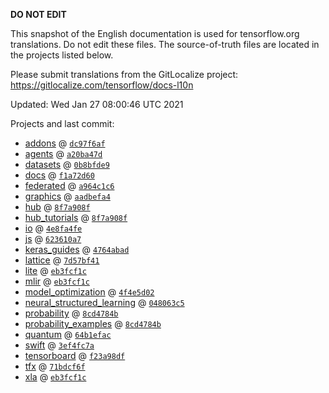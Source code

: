 __DO NOT EDIT__

This snapshot of the English documentation is used for tensorflow.org
translations. Do not edit these files. The source-of-truth files are located in
the projects listed below.

Please submit translations from the GitLocalize project: https://gitlocalize.com/tensorflow/docs-l10n

Updated: Wed Jan 27 08:00:46 UTC 2021

Projects and last commit:

- [addons](https://github.com/tensorflow/addons/tree/master/docs) @ <a href='https://github.com/tensorflow/addons/commit/dc97f6afd54563ec45d99ad3112aabe9d177c42a'><code>dc97f6af</code></a>
- [agents](https://github.com/tensorflow/agents/tree/master/docs) @ <a href='https://github.com/tensorflow/agents/commit/a20ba47d194c181da569a9c21860e39ffa1bf702'><code>a20ba47d</code></a>
- [datasets](https://github.com/tensorflow/datasets/tree/master/docs) @ <a href='https://github.com/tensorflow/datasets/commit/0b8bfde90ab9d9dd82c428ca1cf28a360706c339'><code>0b8bfde9</code></a>
- [docs](https://github.com/tensorflow/docs/tree/master/site/en) @ <a href='https://github.com/tensorflow/docs/commit/f1a72d6066933a616d665f2acc9f2a2dd82cdca5'><code>f1a72d60</code></a>
- [federated](https://github.com/tensorflow/federated/tree/master/docs) @ <a href='https://github.com/tensorflow/federated/commit/a964c1c6555d500ef4012972eeb066b816d1716f'><code>a964c1c6</code></a>
- [graphics](https://github.com/tensorflow/graphics/tree/master/tensorflow_graphics/g3doc) @ <a href='https://github.com/tensorflow/graphics/commit/aadbefa4349d7d4fdb75af0821c5a757b429dbcd'><code>aadbefa4</code></a>
- [hub](https://github.com/tensorflow/hub/tree/master/docs) @ <a href='https://github.com/tensorflow/hub/commit/8f7a908fb9c42cded2d9bc4ba4deec83dcb16fd7'><code>8f7a908f</code></a>
- [hub_tutorials](https://github.com/tensorflow/hub/tree/master/examples/colab) @ <a href='https://github.com/tensorflow/hub/commit/8f7a908fb9c42cded2d9bc4ba4deec83dcb16fd7'><code>8f7a908f</code></a>
- [io](https://github.com/tensorflow/io/tree/master/docs) @ <a href='https://github.com/tensorflow/io/commit/4e8fa4fe9b213e9eb1007710748b5e2cd03eb173'><code>4e8fa4fe</code></a>
- [js](https://github.com/tensorflow/tfjs-website/tree/master/docs) @ <a href='https://github.com/tensorflow/tfjs-website/commit/623610a7c7c86fca77334109aa9c502832ed77f9'><code>623610a7</code></a>
- [keras_guides](https://github.com/tensorflow/docs/tree/snapshot-keras/site/en/guide/keras) @ <a href='https://github.com/tensorflow/docs/commit/4764abad680f9698f8ba9ace121ac9d0d9cb69af'><code>4764abad</code></a>
- [lattice](https://github.com/tensorflow/lattice/tree/master/docs) @ <a href='https://github.com/tensorflow/lattice/commit/7d57bf41cd73dd8d8c546fb41f93ef7557f68fe3'><code>7d57bf41</code></a>
- [lite](https://github.com/tensorflow/tensorflow/tree/master/tensorflow/lite/g3doc) @ <a href='https://github.com/tensorflow/tensorflow/commit/eb3fcf1cb36297d58a1bb1e7c9fa79370894d1bd'><code>eb3fcf1c</code></a>
- [mlir](https://github.com/tensorflow/tensorflow/tree/master/tensorflow/compiler/mlir/g3doc) @ <a href='https://github.com/tensorflow/tensorflow/commit/eb3fcf1cb36297d58a1bb1e7c9fa79370894d1bd'><code>eb3fcf1c</code></a>
- [model_optimization](https://github.com/tensorflow/model-optimization/tree/master/tensorflow_model_optimization/g3doc) @ <a href='https://github.com/tensorflow/model-optimization/commit/4f4e5d02db5424d5cfcb822a8965023bf8d2011e'><code>4f4e5d02</code></a>
- [neural_structured_learning](https://github.com/tensorflow/neural-structured-learning/tree/master/g3doc) @ <a href='https://github.com/tensorflow/neural-structured-learning/commit/048063c5e7180c8224b823d85273254caf58948f'><code>048063c5</code></a>
- [probability](https://github.com/tensorflow/probability/tree/master/tensorflow_probability/g3doc) @ <a href='https://github.com/tensorflow/probability/commit/8cd4784b1990d343656189940bb61c7f5383c8d9'><code>8cd4784b</code></a>
- [probability_examples](https://github.com/tensorflow/probability/tree/master/tensorflow_probability/examples/jupyter_notebooks) @ <a href='https://github.com/tensorflow/probability/commit/8cd4784b1990d343656189940bb61c7f5383c8d9'><code>8cd4784b</code></a>
- [quantum](https://github.com/tensorflow/quantum/tree/master/docs) @ <a href='https://github.com/tensorflow/quantum/commit/64b1efac36cd5b5026c8303bd107766a763987d8'><code>64b1efac</code></a>
- [swift](https://github.com/tensorflow/swift/tree/main/docs/site) @ <a href='https://github.com/tensorflow/swift/commit/3ef4fc7aaeeffa0420e2c357be95cc5ae531fccd'><code>3ef4fc7a</code></a>
- [tensorboard](https://github.com/tensorflow/tensorboard/tree/master/docs) @ <a href='https://github.com/tensorflow/tensorboard/commit/f23a98df9c778d32f09435f67860b0211163716c'><code>f23a98df</code></a>
- [tfx](https://github.com/tensorflow/tfx/tree/master/docs) @ <a href='https://github.com/tensorflow/tfx/commit/71bdcf6f6bcfa6ea3a5a75624af2bab05254446b'><code>71bdcf6f</code></a>
- [xla](https://github.com/tensorflow/tensorflow/tree/master/tensorflow/compiler/xla/g3doc) @ <a href='https://github.com/tensorflow/tensorflow/commit/eb3fcf1cb36297d58a1bb1e7c9fa79370894d1bd'><code>eb3fcf1c</code></a>

